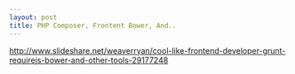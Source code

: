 ```yaml
---
layout: post
title: PHP Composer, Frontent Bower, And..
---
```

http://www.slideshare.net/weaverryan/cool-like-frontend-developer-grunt-requirejs-bower-and-other-tools-29177248

